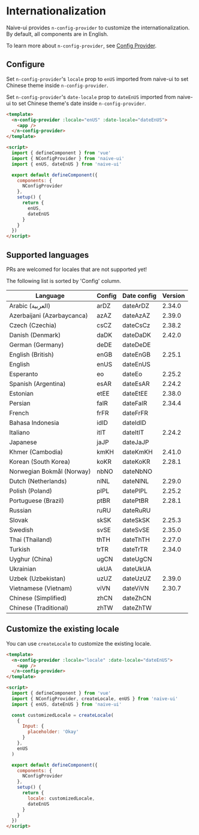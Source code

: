 <!--anchor:on-->

# Internationalization

Naive-ui provides `n-config-provider` to customize the internationalization. By default, all components are in English.

To learn more about `n-config-provider`, see [Config Provider](../components/config-provider).

## Configure

Set `n-config-provider`'s `locale` prop to `enUS` imported from naive-ui to set Chinese theme inside `n-config-provider`.

Set `n-config-provider`'s `date-locale` prop to `dateEnUS` imported from naive-ui to set Chinese theme's date inside `n-config-provider`.

```html
<template>
  <n-config-provider :locale="enUS" :date-locale="dateEnUS">
    <app />
  </n-config-provider>
</template>

<script>
  import { defineComponent } from 'vue'
  import { NConfigProvider } from 'naive-ui'
  import { enUS, dateEnUS } from 'naive-ui'

  export default defineComponent({
    components: {
      NConfigProvider
    },
    setup() {
      return {
        enUS,
        dateEnUS
      }
    }
  })
</script>
```

## Supported languages

PRs are welcomed for locales that are not supported yet!

The following list is sorted by 'Config' column.

| Language                   | Config | Date config | Version |
| -------------------------- | ------ | ----------- | ------- |
| Arabic (العربية)           | arDZ   | dateArDZ    | 2.34.0  |
| Azerbaijani (Azərbaycanca) | azAZ   | dateAzAZ    | 2.39.0  |
| Czech (Czechia)            | csCZ   | dateCsCz    | 2.38.2  |
| Danish (Denmark)           | daDK   | dateDaDK    | 2.42.0  |
| German (Germany)           | deDE   | dateDeDE    |         |
| English (British)          | enGB   | dateEnGB    | 2.25.1  |
| English                    | enUS   | dateEnUS    |         |
| Esperanto                  | eo     | dateEo      | 2.25.2  |
| Spanish (Argentina)        | esAR   | dateEsAR    | 2.24.2  |
| Estonian                   | etEE   | dateEtEE    | 2.38.0  |
| Persian                    | faIR   | dateFaIR    | 2.34.4  |
| French                     | frFR   | dateFrFR    |         |
| Bahasa Indonesia           | idID   | dateIdID    |         |
| Italiano                   | itIT   | dateItIT    | 2.24.2  |
| Japanese                   | jaJP   | dateJaJP    |         |
| Khmer (Cambodia)           | kmKH   | dateKmKH    | 2.41.0  |
| Korean (South Korea)       | koKR   | dateKoKR    | 2.28.1  |
| Norwegian Bokmål (Norway)  | nbNO   | dateNbNO    |         |
| Dutch (Netherlands)        | nlNL   | dateNlNL    | 2.29.0  |
| Polish (Poland)            | plPL   | datePlPL    | 2.25.2  |
| Portuguese (Brazil)        | ptBR   | datePtBR    | 2.28.1  |
| Russian                    | ruRU   | dateRuRU    |         |
| Slovak                     | skSK   | dateSkSK    | 2.25.3  |
| Swedish                    | svSE   | dateSvSE    | 2.35.0  |
| Thai (Thailand)            | thTH   | dateThTH    | 2.27.0  |
| Turkish                    | trTR   | dateTrTR    | 2.34.0  |
| Uyghur (China)             | ugCN   | dateUgCN    |         |
| Ukrainian                  | ukUA   | dateUkUA    |         |
| Uzbek (Uzbekistan)         | uzUZ   | dateUzUZ    | 2.39.0  |
| Vietnamese (Vietnam)       | viVN   | dateViVN    | 2.30.7  |
| Chinese (Simplified)       | zhCN   | dateZhCN    |         |
| Chinese (Traditional)      | zhTW   | dateZhTW    |         |

## Customize the existing locale

You can use `createLocale` to customize the existing locale.

```html
<template>
  <n-config-provider :locale="locale" :date-locale="dateEnUS">
    <app />
  </n-config-provider>
</template>

<script>
  import { defineComponent } from 'vue'
  import { NConfigProvider, createLocale, enUS } from 'naive-ui'
  import { enUS, dateEnUS } from 'naive-ui'

  const customizedLocale = createLocale(
    {
      Input: {
        placeholder: 'Okay'
      }
    },
    enUS
  )

  export default defineComponent({
    components: {
      NConfigProvider
    },
    setup() {
      return {
        locale: customizedLocale,
        dateEnUS
      }
    }
  })
</script>
```
